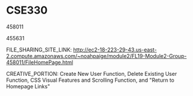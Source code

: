 # CSE330
458011

455631

FILE_SHARING_SITE_LINK: http://ec2-18-223-29-43.us-east-2.compute.amazonaws.com/~noahpaige/module2/FL19-Module2-Group-458011/FileHomePage.html


CREATIVE_PORTION: Create New User Function, Delete Existing User Function, CSS Visual Features and Scrolling Function, and "Return to Homepage Links"